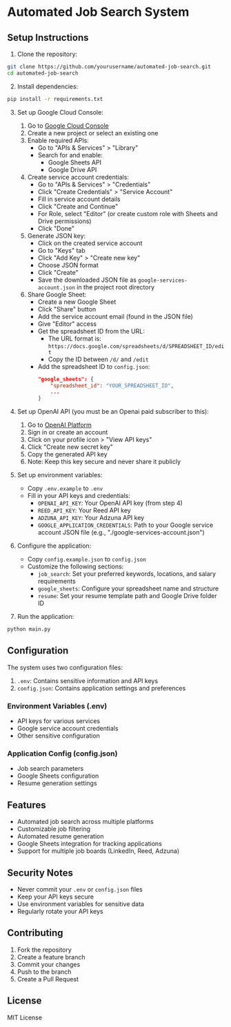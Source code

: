 # Automated Job Search System

## Setup Instructions

1. Clone the repository:

```bash
git clone https://github.com/yourusername/automated-job-search.git
cd automated-job-search
```

2. Install dependencies:

```bash
pip install -r requirements.txt
```

3. Set up Google Cloud Console:

   1. Go to [Google Cloud Console](https://console.cloud.google.com/)
   2. Create a new project or select an existing one
   3. Enable required APIs:
      - Go to "APIs & Services" > "Library"
      - Search for and enable:
        - Google Sheets API
        - Google Drive API
   4. Create service account credentials:
      - Go to "APIs & Services" > "Credentials"
      - Click "Create Credentials" > "Service Account"
      - Fill in service account details
      - Click "Create and Continue"
      - For Role, select "Editor" (or create custom role with Sheets and Drive permissions)
      - Click "Done"
   5. Generate JSON key:
      - Click on the created service account
      - Go to "Keys" tab
      - Click "Add Key" > "Create new key"
      - Choose JSON format
      - Click "Create"
      - Save the downloaded JSON file as `google-services-account.json` in the project root directory
   6. Share Google Sheet:
      - Create a new Google Sheet
      - Click "Share" button
      - Add the service account email (found in the JSON file)
      - Give "Editor" access
      - Get the spreadsheet ID from the URL:
        - The URL format is: `https://docs.google.com/spreadsheets/d/SPREADSHEET_ID/edit`
        - Copy the ID between `/d/` and `/edit`
      - Add the spreadsheet ID to `config.json`:
        ```json
        "google_sheets": {
            "spreadsheet_id": "YOUR_SPREADSHEET_ID",
            ...
        }
        ```

4. Set up OpenAI API (you must be an Openai paid subscriber to this):

   1. Go to [OpenAI Platform](https://platform.openai.com/)
   2. Sign in or create an account
   3. Click on your profile icon > "View API keys"
   4. Click "Create new secret key"
   5. Copy the generated API key
   6. Note: Keep this key secure and never share it publicly

5. Set up environment variables:

   - Copy `.env.example` to `.env`
   - Fill in your API keys and credentials:
     - `OPENAI_API_KEY`: Your OpenAI API key (from step 4)
     - `REED_API_KEY`: Your Reed API key
     - `ADZUNA_API_KEY`: Your Adzuna API key
     - `GOOGLE_APPLICATION_CREDENTIALS`: Path to your Google service account JSON file (e.g., "./google-services-account.json")

6. Configure the application:

   - Copy `config.example.json` to `config.json`
   - Customize the following sections:
     - `job_search`: Set your preferred keywords, locations, and salary requirements
     - `google_sheets`: Configure your spreadsheet name and structure
     - `resume`: Set your resume template path and Google Drive folder ID

7. Run the application:

```bash
python main.py
```

## Configuration

The system uses two configuration files:

1. `.env`: Contains sensitive information and API keys
2. `config.json`: Contains application settings and preferences

### Environment Variables (.env)

- API keys for various services
- Google service account credentials
- Other sensitive configuration

### Application Config (config.json)

- Job search parameters
- Google Sheets configuration
- Resume generation settings

## Features

- Automated job search across multiple platforms
- Customizable job filtering
- Automated resume generation
- Google Sheets integration for tracking applications
- Support for multiple job boards (LinkedIn, Reed, Adzuna)

## Security Notes

- Never commit your `.env` or `config.json` files
- Keep your API keys secure
- Use environment variables for sensitive data
- Regularly rotate your API keys

## Contributing

1. Fork the repository
2. Create a feature branch
3. Commit your changes
4. Push to the branch
5. Create a Pull Request

## License

MIT License
